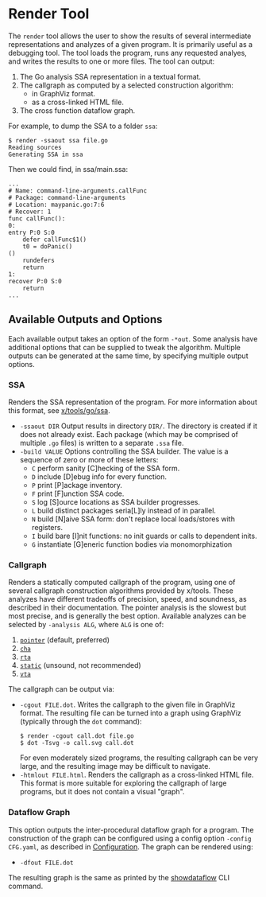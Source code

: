 # Render Tool

The `render` tool allows the user to show the results of several intermediate representations and analyzes of a given program. It is primarily useful as a debugging tool. The tool loads the program, runs any requested analyes, and writes the results to one or more files. The tool can output:

1. The Go analysis SSA representation in a textual format.
2. The callgraph as computed by a selected construction algorithm:
    - in GraphViz format.
    - as a cross-linked HTML file.
3. The cross function dataflow graph.

For example, to dump the SSA to a folder `ssa`:

```
$ render -ssaout ssa file.go
Reading sources
Generating SSA in ssa
```

Then we could find, in ssa/main.ssa:

```
...
# Name: command-line-arguments.callFunc
# Package: command-line-arguments
# Location: maypanic.go:7:6
# Recover: 1
func callFunc():
0:                                                                entry P:0 S:0
	defer callFunc$1()
	t0 = doPanic()                                                       ()
	rundefers
	return
1:                                                              recover P:0 S:0
	return
...
```

## Available Outputs and Options
Each available output takes an option of the form `-*out`. Some analysis have additional options that can be supplied to tweak the algorithm. Multiple outputs can be generated at the same time, by specifying multiple output options.

### SSA
Renders the SSA representation of the program. For more information about this format, see [x/tools/go/ssa](https://pkg.go.dev/golang.org/x/tools/go/ssa).
- `-ssaout DIR` Output results in directory `DIR/`. The directory is created if it does not already exist. Each package (which may be comprised of multiple `.go` files) is written to a separate `.ssa` file.
- `-build VALUE`
  Options controlling the SSA builder. The value is a sequence of zero or more of these letters:
  - `C`       perform sanity \[C\]hecking of the SSA form.
  - `D`       include \[D]ebug info for every function.
  - `P`       print \[P]ackage inventory.
  - `F`       print \[F]unction SSA code.
  - `S`       log \[S]ource locations as SSA builder progresses.
  - `L`       build distinct packages seria\[L]ly instead of in parallel.
  - `N`       build \[N]aive SSA form: don't replace local loads/stores with registers.
  - `I`       build bare \[I]nit functions: no init guards or calls to dependent inits.
  - `G`       instantiate \[G]eneric function bodies via monomorphization

### Callgraph
Renders a statically computed callgraph of the program, using one of several callgraph construction algorithms provided by x/tools. These analyzes have different tradeoffs of precision, speed, and soundness, as described in their documentation. The pointer analysis is the slowest but most precise, and is generally the best option. Available analyzes can be selected by `-analysis ALG`, where `ALG` is one of:
1. [`pointer`](https://pkg.go.dev/golang.org/x/tools/go/pointer) (default, preferred)
2. [`cha`](https://pkg.go.dev/golang.org/x/tools/go/callgraph/cha)
3. [`rta`](https://pkg.go.dev/golang.org/x/tools/go/callgraph/rta)
4. [`static`](https://pkg.go.dev/golang.org/x/tools/go/callgraph/static) (unsound, not recommended)
5. [`vta`](https://pkg.go.dev/golang.org/x/tools/go/callgraph/vta)

The callgraph can be output via:

- `-cgout FILE.dot`. Writes the callgraph to the given file in GraphViz format. The resulting file can be turned into a graph using GraphViz (typically through the `dot` command):
    ```
    $ render -cgout call.dot file.go
    $ dot -Tsvg -o call.svg call.dot
    ```
    For even moderately sized programs, the resulting callgraph can be very large, and the resulting image may be difficult to navigate.
- `-htmlout FILE.html`. Renders the callgraph as a cross-linked HTML file. This format is more suitable for exploring the callgraph of large programs, but it does not contain a visual "graph".

### Dataflow Graph
This option outputs the inter-procedural dataflow graph for a program. The construction of the graph can be configured using a config option `-config CFG.yaml`, as described in [Configuration](DESIGN.md#configuration). The graph can be rendered using:
- `-dfout FILE.dot`

The resulting graph is the same as printed by the [showdataflow](argot-cli.md#showdataflow) CLI command.